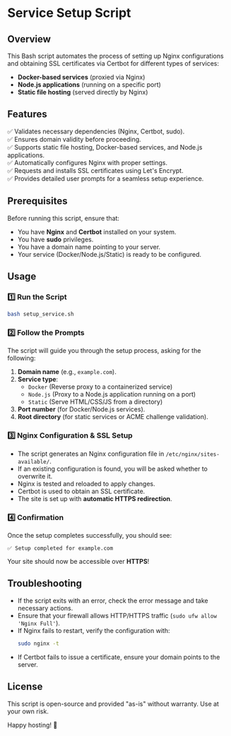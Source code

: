 # Service Setup Script

## Overview
This Bash script automates the process of setting up Nginx configurations and obtaining SSL certificates via Certbot for different types of services:
- **Docker-based services** (proxied via Nginx)
- **Node.js applications** (running on a specific port)
- **Static file hosting** (served directly by Nginx)

## Features
✅ Validates necessary dependencies (Nginx, Certbot, sudo).  
✅ Ensures domain validity before proceeding.  
✅ Supports static file hosting, Docker-based services, and Node.js applications.  
✅ Automatically configures Nginx with proper settings.  
✅ Requests and installs SSL certificates using Let's Encrypt.  
✅ Provides detailed user prompts for a seamless setup experience.  

## Prerequisites
Before running this script, ensure that:
- You have **Nginx** and **Certbot** installed on your system.
- You have **sudo** privileges.
- You have a domain name pointing to your server.
- Your service (Docker/Node.js/Static) is ready to be configured.

## Usage
### 1️⃣ Run the Script
```sh
bash setup_service.sh
```

### 2️⃣ Follow the Prompts
The script will guide you through the setup process, asking for the following:
1. **Domain name** (e.g., `example.com`).
2. **Service type**:
   - `Docker` (Reverse proxy to a containerized service)
   - `Node.js` (Proxy to a Node.js application running on a port)
   - `Static` (Serve HTML/CSS/JS from a directory)
3. **Port number** (for Docker/Node.js services).
4. **Root directory** (for static services or ACME challenge validation).

### 3️⃣ Nginx Configuration & SSL Setup
- The script generates an Nginx configuration file in `/etc/nginx/sites-available/`.
- If an existing configuration is found, you will be asked whether to overwrite it.
- Nginx is tested and reloaded to apply changes.
- Certbot is used to obtain an SSL certificate.
- The site is set up with **automatic HTTPS redirection**.

### 4️⃣ Confirmation
Once the setup completes successfully, you should see:
```
✅ Setup completed for example.com
```
Your site should now be accessible over **HTTPS**!

## Troubleshooting
- If the script exits with an error, check the error message and take necessary actions.
- Ensure that your firewall allows HTTP/HTTPS traffic (`sudo ufw allow 'Nginx Full'`).
- If Nginx fails to restart, verify the configuration with:
  ```sh
  sudo nginx -t
  ```
- If Certbot fails to issue a certificate, ensure your domain points to the server.

## License
This script is open-source and provided "as-is" without warranty. Use at your own risk.

Happy hosting! 🚀

